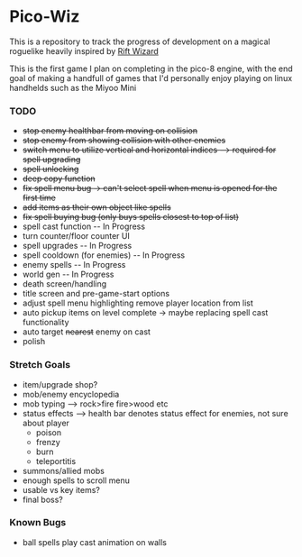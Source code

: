 # Pico-Wiz

This is a repository to track the progress of development on a magical roguelike heavily inspired by [Rift Wizard](https://store.steampowered.com/app/1271280/Rift_Wizard/)

This is the first game I plan on completing in the pico-8 engine, with the end goal of making a handfull of games that I'd personally enjoy playing on linux handhelds such as the Miyoo Mini


### TODO
- ~~stop enemy healthbar from moving on collision~~
- ~~stop enemy from showing collision with other enemies~~
- ~~switch menu to utilize vertical and horizontal indices --> required for spell upgrading~~
- ~~spell unlocking~~
- ~~deep copy function~~
- ~~fix spell menu bug -> can't select spell when menu is opened for the first time~~
- ~~add items as their own object like spells~~
- ~~fix spell buying bug (only buys spells closest to top of list)~~
- spell cast function -- In Progress
- turn counter/floor counter UI
- spell upgrades -- In Progress
- spell cooldown (for enemies) -- In Progress
- enemy spells -- In Progress
- world gen -- In Progress
- death screen/handling
- title screen and pre-game-start options
- adjust spell menu highlighting remove player location from list
- auto pickup items on level complete -> maybe replacing spell cast functionality
- auto target ~~nearest~~ enemy on cast
- polish

### Stretch Goals
- item/upgrade shop?
- mob/enemy encyclopedia
- mob typing --> rock>fire fire>wood etc
- status effects --> health bar denotes status effect for enemies, not sure about player
    - poison
    - frenzy
    - burn
    - teleportitis
- summons/allied mobs
- enough spells to scroll menu
- usable vs key items?
- final boss?

### Known Bugs
- ball spells play cast animation on walls